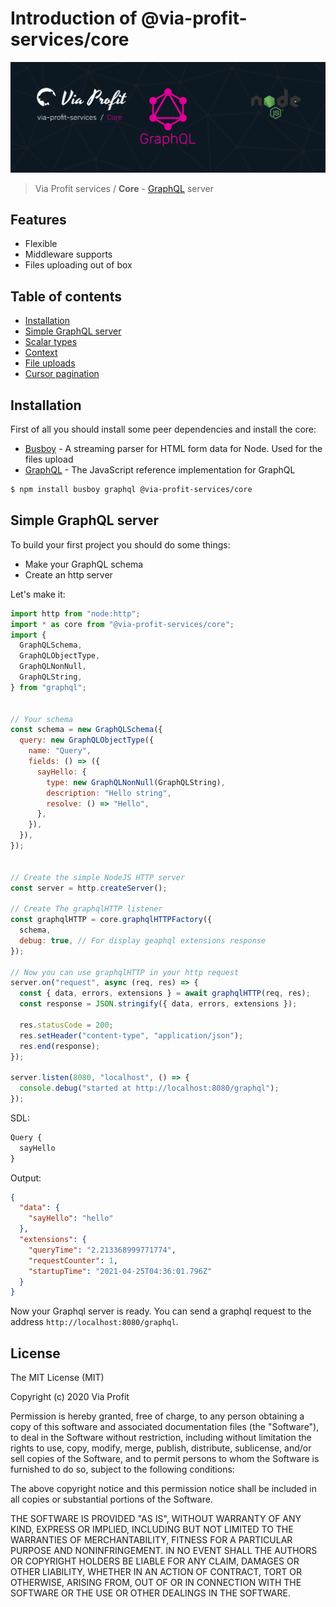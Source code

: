 # Introduction of @via-profit-services/core

![via-profit-services-cover](https://github.com/via-profit-services/core/raw/master/assets/via-profit-services-cover.png)

> Via Profit services / **Core** - [GraphQL](https://graphql.org/) server


## Features

 - Flexible
 - Middleware supports
 - Files uploading out of box

## Table of contents

 - [Installation](#installation)
 - [Simple GraphQL server](#simple-graphql-server)
 - [Scalar types](./scalars.md)
 - [Context](./context.md)
 - [File uploads](./file-uploads.md)
 - [Cursor pagination](./connections.md)

## Installation

First of all you should install some peer dependencies and install the core:

- [Busboy](https://github.com/mscdex/busboy) - A streaming parser for HTML form data for Node. Used for the files upload
- [GraphQL](https://github.com/graphql/graphql-js) - The JavaScript reference implementation for GraphQL

```bash
$ npm install busboy graphql @via-profit-services/core
```

## Simple GraphQL server

To build your first project you should do some things:

- Make your GraphQL schema
- Create an http server

Let's make it:

```js
import http from "node:http";
import * as core from "@via-profit-services/core";
import {
  GraphQLSchema,
  GraphQLObjectType,
  GraphQLNonNull,
  GraphQLString,
} from "graphql";


// Your schema
const schema = new GraphQLSchema({
  query: new GraphQLObjectType({
    name: "Query",
    fields: () => ({
      sayHello: {
        type: new GraphQLNonNull(GraphQLString),
        description: "Hello string",
        resolve: () => "Hello",
      },
    }),
  }),
});


// Create the simple NodeJS HTTP server
const server = http.createServer();

// Create The graphqlHTTP listener
const graphqlHTTP = core.graphqlHTTPFactory({
  schema,
  debug: true, // For display geaphql extensions response
});

// Now you can use graphqlHTTP in your http request
server.on("request", async (req, res) => {
  const { data, errors, extensions } = await graphqlHTTP(req, res);
  const response = JSON.stringify({ data, errors, extensions });

  res.statusCode = 200;
  res.setHeader("content-type", "application/json");
  res.end(response);
});

server.listen(8080, "localhost", () => {
  console.debug("started at http://localhost:8080/graphql");
});

```

SDL:

```graphql
Query {
  sayHello
}
```

Output:

```json
{
  "data": {
    "sayHello": "hello"
  },
  "extensions": {
    "queryTime": "2.213368999771774",
    "requestCounter": 1,
    "startupTime": "2021-04-25T04:36:01.796Z"
  }
}
```

Now your Graphql server is ready. You can send a graphql request to the address `http://localhost:8080/graphql`.


## License

The MIT License (MIT)

Copyright (c) 2020 Via Profit

Permission is hereby granted, free of charge, to any person obtaining a copy
of this software and associated documentation files (the "Software"), to deal
in the Software without restriction, including without limitation the rights
to use, copy, modify, merge, publish, distribute, sublicense, and/or sell
copies of the Software, and to permit persons to whom the Software is
furnished to do so, subject to the following conditions:

The above copyright notice and this permission notice shall be included in all
copies or substantial portions of the Software.

THE SOFTWARE IS PROVIDED "AS IS", WITHOUT WARRANTY OF ANY KIND, EXPRESS OR
IMPLIED, INCLUDING BUT NOT LIMITED TO THE WARRANTIES OF MERCHANTABILITY,
FITNESS FOR A PARTICULAR PURPOSE AND NONINFRINGEMENT. IN NO EVENT SHALL THE
AUTHORS OR COPYRIGHT HOLDERS BE LIABLE FOR ANY CLAIM, DAMAGES OR OTHER
LIABILITY, WHETHER IN AN ACTION OF CONTRACT, TORT OR OTHERWISE, ARISING FROM,
OUT OF OR IN CONNECTION WITH THE SOFTWARE OR THE USE OR OTHER DEALINGS IN THE
SOFTWARE.
